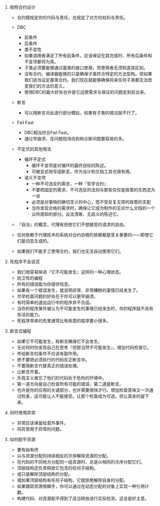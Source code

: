 1. 按照合约设计
	- 合约既规定你的代码与责任，也规定了对方的权利与责任。
	- DBC
		- 前条件
		- 后条件
		- 类不变性
		- 如果调用者满足了所有前条件，应该保证在其完成时、所有后条件和不变项都将为真。
		- 子类必须要能够通过基类的接口使用，而使用者无须知道其区别。
		- 没有合约，编译器能做的只是确保子类符合特定的方法型构。但如果我们适当设定基类合约，我们现在就能够确保将来任何子类都无法改变我们的方法的意义。
		- 使用DBC的最大好处也许是它迫使需求与保证的问题走到前台来。
	- 断言
		- 可以用断言对此进行部分模拟，如果有子类的情况就不行了。
	- Fail Fast
		- DBC相当符合Fail Fast。
		- 通过早崩溃、在问题现场找到和诊断问题要容易的多。
	- 不定式的其他用法
		- 循环不定式
			- 循环不变项是对循环的最终目标的陈述。
			- 可被显式地写成断言。作为设计和文档工具也很有用。
		- 语义不变项
			- 一种不可违反的需求，一种『哲学合约』
			- 不要把固定的需求、不可违反的法则与那些仅仅是政策的东西混为一谈
			- 必须是对事物的确切含义的中心，而不受反复无常的政策的支配
			- 当你发现合格的需求时，确保让它成为制作的无论什么文档的一个众所周知的部分。设法清晰、无歧义的陈述它。
	
	-  『自治』的概念，代理有拒绝它们不想接受的请求的自由。
	-  任何依赖于代理技术的系统对合约协商的依赖都是至关重要的——即使它们是动态生成的。
	-  如果我们不能手工使用合约，我们也无法自动使用它们。

2. 死程序不会说谎
	- 我们很容易掉进『它不可能发生』这样的一种心理状态。
	- 防卫性的编程
	- 所有的错误能为你提供信息。
	- 如果有一个错误发生，就说明非常、非常糟糕的事情已经发生了。
	- 尽早检查问题的好处在于你可以更早崩溃。
	- 有时简单的退出运行中的程序并不合适。
	- 当你的程序某件被认为不可能发生的事情已经发生时，你的程序就不具有存活的能力。
	- 死程序带来的危害通常比有疾患的程序要小很多。

3. 断言式编程
	- 如果它不可能发生，有断言确保它不会发生。
	- 无论何时你发现自己在思考『但那当然不可能发生』，增加代码检查它。
	- 传给断言的条件不应该有副作用。
	- 绝不要把必须执行的代码反正断言中。
	- 不要用断言代替真正的错误处理。
	- 让断言开着。
	- 乐观主义者忘了他们的代码处于危险的环境中。
	- 第一道方向是自己检查所有可能的错误，第二道是断言。
	- 也许是你的应用的关键部分，也许需要很快才行。增加检查意味又一次通过检查，这可能让人不能接受。让那个检查成为可选，但让其余的留下来。

4. 何时使用异常
	- 异常应该保留给意外事件。
	- 将异常用于异常的问题。

5. 如何配平资源
	- 要有始有终
	- 以与资源分配的持续相反的次序解除资源的分配。
	- 在代码的不同地方分配同一组资源时，总是以相同的次序分配它们。
	- 顶层结构还负责释放它包含的任何子结构。
	- 或只是解除顶层结构的分配。
	- 或如果顶层结构有任何子结构，它就拒绝解除自身的分配。
	- 如果跟踪资源很棘手，你可以通过在动态分配的对象上实现一种引用计数。
	- 构建代码、对资源配平得到了适当释放进行实际检测，这总是好主意。